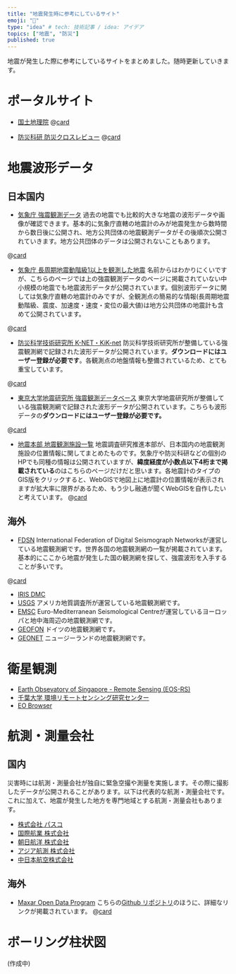 ```yaml
---
title: "地震発生時に参考にしているサイト"
emoji: "📝"
type: "idea" # tech: 技術記事 / idea: アイデア
topics: ["地震", "防災"]
published: true
---
```


地震が発生した際に参考にしているサイトをまとめました。随時更新していきます。

# ポータルサイト

- [国土地理院](https://www.gsi.go.jp/)
@[card](https://www.gsi.go.jp/)

- [防災科研 防災クロスレビュー](https://xview.bosai.go.jp/)
@[card](https://xview.bosai.go.jp/)

# 地震波形データ

## 日本国内

- [気象庁 強震観測データ](https://www.data.jma.go.jp/svd/eqev/data/kyoshin/jishin/index.html)
過去の地震でも比較的大きな地震の波形データや画像が確認できます。基本的に気象庁直轄の地震計のみが地震発生から数時間から数日後に公開され、地方公共団体の地震観測データがその後順次公開されていきます。地方公共団体のデータは公開されないこともあります。

@[card](https://www.data.jma.go.jp/svd/eqev/data/kyoshin/jishin/index.html)

- [気象庁 長周期地震動階級1以上を観測した地震](https://www.data.jma.go.jp/eew/data/ltpgm_explain/data/past/past_list.html)
名前からはわかりにくいですが、こちらのページでは上の強震観測データのページに掲載されていない中小規模の地震でも地震波形データが公開されています。個別波形データに関しては気象庁直轄の地震計のみですが、全観測点の簡易的な情報(長周期地震動階級、震度、加速度・速度・変位の最大値)は地方公共団体の地震計も含めて公開されています。

@[card](https://www.data.jma.go.jp/eew/data/ltpgm_explain/data/past/past_list.html)

- [防災科学技術研究所 K-NET・KiK-net](https://www.kyoshin.bosai.go.jp/kyoshin/)
防災科学技術研究所が整備している強震観測網で記録された波形データが公開されています。**ダウンロードにはユーザー登録が必要です**。各観測点の地盤情報も整備されているため、とても重宝しています。

@[card](https://www.kyoshin.bosai.go.jp/kyoshin/)

- [東京大学地震研究所 強震観測データベース](https://smsd.eri.u-tokyo.ac.jp/smad/ja/seismic/)
東京大学地震研究所が整備している強震観測網で記録された波形データが公開されています。こちらも波形データの**ダウンロードにはユーザー登録が必要です。**

@[card](https://smsd.eri.u-tokyo.ac.jp/smad/ja/seismic/)

- [地震本部 地震観測施設一覧](https://www.jishin.go.jp/database/observation_station/spots/)
地震調査研究推進本部が、日本国内の地震観測施設の位置情報に関してまとめたものです。気象庁や防災科研などの個別のHPでも同種の情報は公開されていますが、**緯度経度が小数点以下4桁まで掲載されている**のはこちらのページだけだと思います。各地震計のタイプのGIS版をクリックすると、WebGISで地図上に地震計の位置情報が表示されますが拡大率に限界があるため、もう少し融通が聞くWebGISを自作したいと考えています。
@[card](https://www.jishin.go.jp/database/observation_station/spots/)

## 海外
- [FDSN](https://www.fdsn.org/networks/)
International Federation of Digital Seismograph Networksが運営している地震観測網です。世界各国の地震観測網の一覧が掲載されています。基本的にここから地震が発生した国の観測網を探して、強震波形を入手することが多いです。

@[card](https://www.fdsn.org/networks/)

- [IRIS DMC](https://ds.iris.edu/ds/nodes/dmc/)
- [USGS](https://earthquake.usgs.gov/)
アメリカ地質調査所が運営している地震観測網です。
- [EMSC](https://www.emsc-csem.org/)
Euro-Mediterranean Seismological Centreが運営しているヨーロッパと地中海周辺の地震観測網です。
- [GEOFON](https://geofon.gfz-potsdam.de/)
ドイツの地震観測網です。
- [GEONET](https://www.geonet.org.nz/)
ニュージーランドの地震観測網です。

# 衛星観測
- [Earth Obsevatory of Singapore - Remote Sensing (EOS-RS)](https://eos-rs-products.earthobservatory.sg/)
- [千葉大学 環境リモートセンシング研究センター](https://ceres.chiba-u.jp/database-ceres/satellite/)
- [EO Browser](https://apps.sentinel-hub.com/eo-browser/)

# 航測・測量会社
## 国内
災害時には航測・測量会社が独自に緊急空撮や測量を実施します。その際に撮影したデータが公開されることがあります。以下は代表的な航測・測量会社です。これに加えて、地震が発生した地方を専門地域とする航測・測量会社もあります。

- [株式会社 パスコ](https://www.pasco.co.jp/)
- [国際航業 株式会社](https://www.kkc.co.jp/)
- [朝日航洋 株式会社](https://www.aeroasahi.co.jp/)
- [アジア航測 株式会社](https://www.ajiko.co.jp/)
- [中日本航空株式会社](https://www.nnk.co.jp/)

## 海外
- [Maxar Open Data Program](https://www.maxar.com/open-data)
こちらの[Github リポジトリ](https://github.com/opengeos/maxar-open-data)のほうに、詳細なリンクが掲載されています。
@[card](https://github.com/opengeos/maxar-open-data)

# ボーリング柱状図
(作成中)

